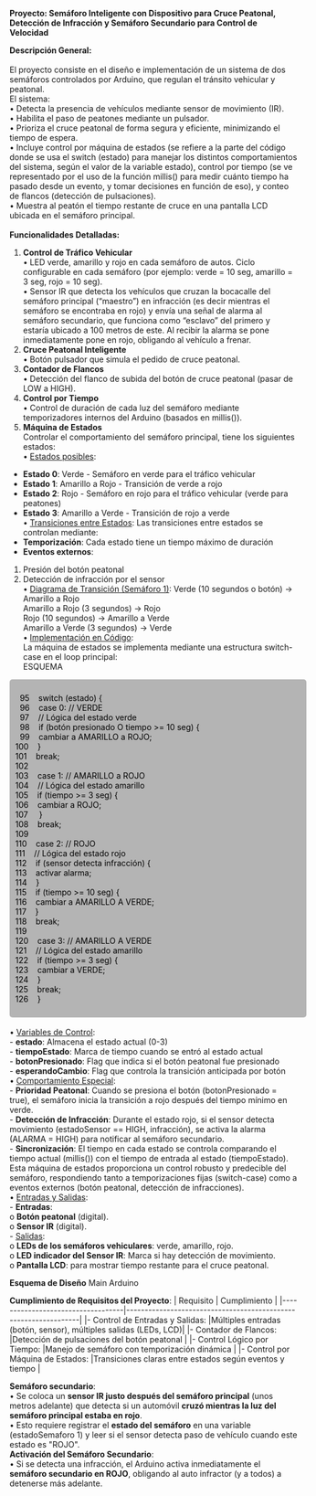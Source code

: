 **Proyecto: 	Semáforo Inteligente con Dispositivo para Cruce Peatonal, Detección de Infracción y Semáforo Secundario para Control de Velocidad**

**Descripción General:**<br>
<br>
El proyecto consiste en el diseño e implementación de un sistema de dos semáforos controlados por Arduino, que regulan el tránsito vehicular y peatonal.<br>
El sistema:<br>
•	Detecta la presencia de vehículos mediante sensor de movimiento (IR).<br>
•	Habilita el paso de peatones mediante un pulsador.<br>
•	Prioriza el cruce peatonal de forma segura y eficiente, minimizando el tiempo de espera.<br>
•	Incluye control por máquina de estados (se refiere a la parte del código donde se usa el switch (estado) para manejar los distintos comportamientos del sistema, según el valor de la variable estado), control por tiempo (se ve representado por el uso de la función millis() para medir cuánto tiempo ha pasado desde un evento, y tomar decisiones en función de eso), y conteo de flancos (detección de pulsaciones).<br>
•	Muestra al peatón el tiempo restante de cruce en una pantalla LCD ubicada en el semáforo principal.<br>
<br>
**Funcionalidades Detalladas:**
1. **Control de Tráfico Vehicular**<br>
•	LED verde, amarillo y rojo en cada semáforo de autos. Ciclo configurable en cada semáforo (por ejemplo: verde = 10 seg, amarillo = 3 seg, rojo = 10 seg).<br>
•	Sensor IR que detecta los vehículos que cruzan la bocacalle del semáforo principal (“maestro”) en infracción (es decir mientras el semáforo se encontraba en rojo) y envía una señal de alarma al semáforo secundario, que funciona como “esclavo” del primero y estaría ubicado a 100 metros de este. Al recibir la alarma se pone inmediatamente pone en rojo, obligando al vehículo a frenar.<br>
2. **Cruce Peatonal Inteligente**<br>
•	Botón pulsador que simula el pedido de cruce peatonal.<br>
3. **Contador de Flancos**<br>
•	Detección del flanco de subida del botón de cruce peatonal (pasar de LOW a HIGH).<br>
4. **Control por Tiempo**<br>
•	Control de duración de cada luz del semáforo mediante temporizadores internos del Arduino (basados en millis()).<br>
5. **Máquina de Estados**<br>
Controlar el comportamiento del semáforo principal, tiene los siguientes estados:<br>
•	<u>Estados posibles</u>:<br>
-	**Estado 0**: Verde - Semáforo en verde para el tráfico vehicular<br>
-	**Estado 1**: Amarillo a Rojo - Transición de verde a rojo<br>
-	**Estado 2**: Rojo - Semáforo en rojo para el tráfico vehicular (verde para peatones)<br>
-	**Estado 3**: Amarillo a Verde - Transición de rojo a verde<br>
•	<u>Transiciones entre Estados</u>:
Las transiciones entre estados se controlan mediante:<br>
-	**Temporización**: Cada estado tiene un tiempo máximo de duración<br>
-	**Eventos externos**:<br>
1.	Presión del botón peatonal<br>
2.	Detección de infracción por el sensor<br>
•	<u>Diagrama de Transición (Semáforo 1)</u>:
Verde 	          (10 segundos o botón)	→	Amarillo a Rojo<br>
Amarillo a Rojo  (3 segundos)	        →	Rojo<br>
Rojo 	          (10 segundos) 	    →	Amarillo a Verde<br>
Amarillo a Verde (3 segundos)	        →	Verde<br>
•	<u>Implementación en Código</u>:<br>
La máquina de estados se implementa mediante una estructura switch-case en el loop principal:<br>
ESQUEMA<br>
<div style="width: 500px;border: 2px solidrgb(118, 118, 118); padding: 10px; border-radius: 5px; background:rgb(180, 180, 180); color: black;">

&nbsp;&nbsp;95&nbsp;&nbsp;&nbsp;&nbsp;switch (estado) {<br>
&nbsp;&nbsp;96&nbsp;&nbsp;&nbsp;&nbsp;case 0: // VERDE<br>
&nbsp;&nbsp;97&nbsp;&nbsp;&nbsp;&nbsp;// Lógica del estado verde<br>
&nbsp;&nbsp;98&nbsp;&nbsp;&nbsp;&nbsp;if (botón presionado O tiempo >= 10 seg) {<br>
&nbsp;&nbsp;99&nbsp;&nbsp;&nbsp;&nbsp;cambiar a AMARILLO a ROJO;<br>
100&nbsp;&nbsp;&nbsp;&nbsp;}<br>
101&nbsp;&nbsp;&nbsp;&nbsp;break;<br>
102<br> 
103&nbsp;&nbsp;&nbsp;&nbsp;case 1: // AMARILLO a ROJO<br>
104&nbsp;&nbsp;&nbsp;&nbsp;// Lógica del estado amarillo<br>
105&nbsp;&nbsp;&nbsp;&nbsp;if (tiempo >= 3 seg) {<br>
106&nbsp;&nbsp;&nbsp;&nbsp;cambiar a ROJO;<br>
107&nbsp;&nbsp;&nbsp;&nbsp;	}<br>
108&nbsp;&nbsp;&nbsp;&nbsp;break;<br>
109&nbsp;&nbsp;&nbsp;&nbsp;<br>
110&nbsp;&nbsp;&nbsp;&nbsp;case 2: // ROJO<br>
111&nbsp;&nbsp;&nbsp;&nbsp;// Lógica del estado rojo<br>
112&nbsp;&nbsp;&nbsp;&nbsp;if (sensor detecta infracción) {<br>
113&nbsp;&nbsp;&nbsp;&nbsp;activar alarma;<br>
114&nbsp;&nbsp;&nbsp;&nbsp;}<br>
115&nbsp;&nbsp;&nbsp;&nbsp;if (tiempo >= 10 seg) {<br>
116&nbsp;&nbsp;&nbsp;&nbsp;cambiar a AMARILLO A VERDE;<br>
117&nbsp;&nbsp;&nbsp;&nbsp;}<br>
118&nbsp;&nbsp;&nbsp;&nbsp;break;<br>
119<br>
120&nbsp;&nbsp;&nbsp;&nbsp;case 3: // AMARILLO A VERDE<br>
121&nbsp;&nbsp;&nbsp;&nbsp;// Lógica del estado amarillo<br>
122&nbsp;&nbsp;&nbsp;&nbsp;if (tiempo >= 3 seg) {<br>
123&nbsp;&nbsp;&nbsp;&nbsp;cambiar a VERDE;<br>
124&nbsp;&nbsp;&nbsp;&nbsp;}<br>
125&nbsp;&nbsp;&nbsp;&nbsp;break;<br>
126&nbsp;&nbsp;&nbsp;&nbsp;}<br>
</div>
<br>
•	<u>Variables de Control</u>:<br>
-	<b>estado</b>: Almacena el estado actual (0-3)<br>
-	<b>tiempoEstado</b>: Marca de tiempo cuando se entró al estado actual<br>
-	<b>botonPresionado</b>: Flag que indica si el botón peatonal fue presionado<br>
-	<b>esperandoCambio</b>: Flag que controla la transición anticipada por botón<br>
•	<u>Comportamiento Especial</u>:<br>
-	<b>Prioridad Peatonal</b>: Cuando se presiona el botón (botonPresionado = true), el semáforo inicia la transición a rojo después del tiempo mínimo en verde.<br>
-	<b>Detección de Infracción</b>: Durante el estado rojo, si el sensor detecta movimiento (estadoSensor == HIGH, infracción), se activa la alarma (ALARMA = HIGH) para notificar al semáforo secundario.<br>
-	<b>Sincronización</b>: El tiempo en cada estado se controla comparando el tiempo actual (millis()) con el tiempo de entrada al estado (tiempoEstado).<br>
Esta máquina de estados proporciona un control robusto y predecible del semáforo, respondiendo tanto a temporizaciones fijas (switch-case) como a eventos externos (botón peatonal, detección de infracciones).<br>
•	<u>Entradas y Salidas</u>:<br>
-	<b>Entradas</b>:<br>
o	<b>Botón peatonal</b> (digital).<br>
o	<b>Sensor IR</b> (digital).<br>
-	<u>Salidas</u>:<br>
o	<b>LEDs de los semáforos vehiculares</b>: verde, amarillo, rojo.<br>
o	<b>LED indicador del Sensor IR</b>: Marca si hay detección de movimiento.<br>
o	<b>Pantalla LCD</b>: para mostrar tiempo restante para el cruce peatonal.<br>

**Esquema de Diseño**
	Main Arduino	 
		 



**Cumplimiento de Requisitos del Proyecto**:
|          Requisito				|			Cumplimiento                                          |
|-----------------------------------|-----------------------------------------------------------------|
|-	Control de Entradas y Salidas:	|Múltiples entradas (botón, sensor), múltiples salidas (LEDs, LCD)|
|-	Contador de Flancos:			|Detección de pulsaciones del botón peatonal                      |
|-	Control Lógico por Tiempo:		|Manejo de semáforo con temporización dinámica                    |
|-	Control por Máquina de Estados:	|Transiciones claras entre estados según eventos y tiempo         |

**Semáforo secundario**:<br>
•	Se coloca un **sensor IR justo después del semáforo principal** (unos metros adelante) que detecta si un automóvil **cruzó mientras la luz del semáforo principal estaba en rojo**.<br>
•	Esto requiere registrar el **estado del semáforo** en una variable (estadoSemaforo 1) y leer si el sensor detecta paso de vehículo cuando este estado es "ROJO".<br>
**Activación del Semáforo Secundario**:<br>
•	Si se detecta una infracción, el Arduino activa inmediatamente el **semáforo secundario en ROJO**, obligando al auto infractor (y a todos) a detenerse más adelante.<br>
